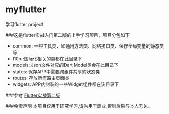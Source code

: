 # myflutter
学习flutter project

###这是flutter实战入门第二版的上手学习项目，项目分包如下
-  common:	一些工具类，如通用方法类、网络接口类、保存全局变量的静态类等
-  l10n	:国际化相关的类都在此目录下
-  models:	Json文件对应的Dart Model类会在此目录下
-  states:	保存APP中需要跨组件共享的状态类
-  routes:	存放所有路由页面类
-  widgets:	APP内封装的一些Widget组件都在该目录下

###参考
[Flutter实战第二版](https://book.flutterchina.club/chapter15/intro.html)


###免责声明
本项目仅用于研究学习,请勿用于商业,否则后果与本人无关。
